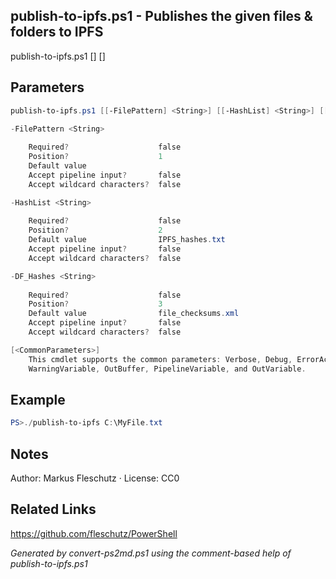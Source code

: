 ## publish-to-ipfs.ps1 - Publishes the given files & folders to IPFS

publish-to-ipfs.ps1 [<FilePattern>] [<HashList>]

## Parameters
```powershell
publish-to-ipfs.ps1 [[-FilePattern] <String>] [[-HashList] <String>] [[-DF_Hashes] <String>] [<CommonParameters>]

-FilePattern <String>
    
    Required?                    false
    Position?                    1
    Default value                
    Accept pipeline input?       false
    Accept wildcard characters?  false

-HashList <String>
    
    Required?                    false
    Position?                    2
    Default value                IPFS_hashes.txt
    Accept pipeline input?       false
    Accept wildcard characters?  false

-DF_Hashes <String>
    
    Required?                    false
    Position?                    3
    Default value                file_checksums.xml
    Accept pipeline input?       false
    Accept wildcard characters?  false

[<CommonParameters>]
    This cmdlet supports the common parameters: Verbose, Debug, ErrorAction, ErrorVariable, WarningAction, 
    WarningVariable, OutBuffer, PipelineVariable, and OutVariable.
```

## Example
```powershell
PS>./publish-to-ipfs C:\MyFile.txt
```


## Notes
Author: Markus Fleschutz · License: CC0

## Related Links
https://github.com/fleschutz/PowerShell

*Generated by convert-ps2md.ps1 using the comment-based help of publish-to-ipfs.ps1*
